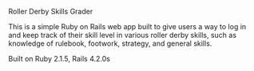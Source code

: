 Roller Derby Skills Grader

This is a simple Ruby on Rails web app built to give users a way to log in and keep track of their skill level in various roller derby skills, such as knowledge of rulebook, footwork, strategy, and general skills.

Built on Ruby 2.1.5, Rails 4.2.0s
